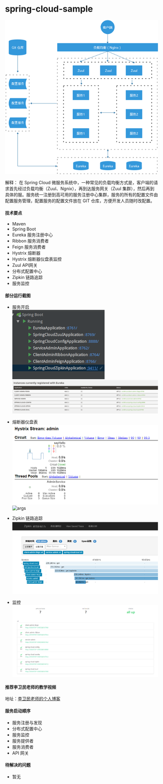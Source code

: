 # spring-cloud-sample
![示意图](images/ZuuI.png)

解释： 在 Spring Cloud 微服务系统中，一种常见的负载均衡方式是，客户端的请求首先经过负载均衡（Zuul、Ngnix），再到达服务网关（Zuul 集群），然后再到具体的服。服务统一注册到高可用的服务注册中心集群，服务的所有的配置文件由配置服务管理，配置服务的配置文件放在 GIT 仓库，方便开发人员随时改配置。
#### 技术要点
- Maven
- Spring Boot
- Eureka 服务注册中心
- Ribbon 服务消费者
- Feign 服务消费者
- Hystrix 熔断器
- Hystrix 熔断器仪盘表监控
- Zuul API网关
- 分布式配置中心
- Zipkin 链路追踪
- 服务监控

#### 部分运行截图
- 服务开启  
![server](images/service.png)  
![eureka](images/eureka.png)  

- 熔断器仪盘表  
![dashboard](images/hystrix_dashboard.PNG)
![args](http://blog.funtl.com:8080/assets/20171123110838020.png)

- Zipkin 链路追踪
![链路追踪](images/zipkin.png)

- 监控
![监控](images/admin.png)

#### 推荐李卫民老师的教学视频
地址：[李卫民老师的个人博客](https://www.funtl.com)


#### 服务启动顺序
- 服务注册与发现
- 分布式配置中心
- 服务监控
- 服务提供者
- 服务消费者
- API 网关


#### 待解决的问题
- 暂无

